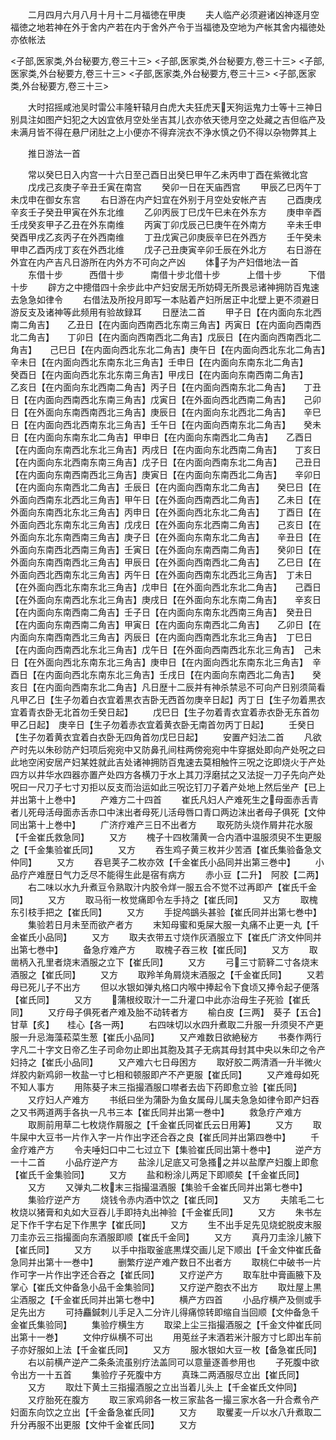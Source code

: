 <!-- { "loadSidebar": true } -->
　　二月四月六月八月十月十二月福徳在甲庚
　　夫人临产必须避诸凶神逐月空福徳之地若神在外于舍内产若在内于舍外产令于当福徳及空地为产帐其舍内福徳处亦依帐法










<子部,医家类,外台秘要方,卷三十三>
<子部,医家类,外台秘要方,卷三十三>
<子部,医家类,外台秘要方,卷三十三>
<子部,医家类,外台秘要方,卷三十三>
<子部,医家类,外台秘要方,卷三十三>








　　大时招摇咸池吴时雷公丰隆轩辕月白虎大夫狂虎天天狗运鬼力士等十三神日别具注如图产妇犯之大凶宜依月空处坐吉其儿衣亦依天徳月空之处藏之吉但临产及未满月皆不得在悬尸闭肚之上小便亦不得弃浣衣不浄水慎之仍不得以杂物弊其上

　　推日游法一首









　　常以癸巳日入内宫一十六日至己酉日出癸巳甲午乙未丙申丁酉在紫微北宫
　　戊戌己亥庚子辛丑壬寅在南宫
　　癸卯一日在天庙西宫
　　甲辰乙巳丙午丁未戊申在御女东宫
　　右日游在内产妇宜在外别于月空处安帐产吉
　　己酉庚戌辛亥壬子癸丑甲寅在外东北维
　　乙卯丙辰丁巳戊午巳未在外东方
　　庚申辛酉壬戌癸亥甲子乙丑在外东南维
　　丙寅丁卯戊辰己巳庚午在外南方
　　辛未壬申癸酉甲戌乙亥丙子在外西南维
　　丁丑戊寅己卯庚辰辛巳在外西方
　　壬午癸未甲申乙酉丙戌丁亥在外西北维
　　戊子己丑庚寅辛卯壬辰在外北方
　　右日游在外宜在内产吉凡日游所在内外方不可向之产凶
　　体子为产妇借地法一首
　　东借十步　　　西借十步　　　南借十步北借十步　　　上借十步　　　下借十步
　　辟方之中摠借四十余步此中产妇安居无所妨碍无所畏忌诸神拥防百鬼速去急急如律令
　　右借法及所投月即写一本贴着产妇所居正中北壁上更不须避日游反支及诸神等此频用有验故録耳
　　日歴法二首
　　甲子日【在内面向东北西南二角吉】　　乙丑日【在内面向西南西北东南三角吉】丙寅日【在内面向西南西北二角吉】　　丁卯日【在内面向西南西北二角吉】戊辰日【在内面向西南西北二角吉】　　己巳日【在内面向西北东北二角吉】庚午日【在内面向西北东北二角吉】　　辛未日【在内面向西北东南东北三角吉】壬申日【在内面向东南东北二角吉】　　癸酉日【在内面向西北东北东南三角吉】甲戌日【在内面向东南西南二角吉】　　乙亥日【在内面向东北西南二角吉】丙子日【在内面向西南东北二角吉】　　丁丑日【在内面向西南西北东南三角吉】戊寅日【在外面向西北西南二角吉】　　己卯日【在外面向东南西南西北三角吉】庚辰日【在内面向东北西北二角吉】　　辛巳日【在内面向西北西南东北三角吉】壬午日【在内面向西南东北二角吉】　　癸未日【在内面向东南东北二角吉】甲申日【在内面向东南西北二角吉】　　乙酉日【在内面向东南西北东北三角吉】丙戌日【在内面向东北西南二角吉】　　丁亥日【在内面向东北西南东南三角吉】戊子日【在内面向西南东北二角吉】　　己丑日【在内面向东南西南西北三角吉】庚寅日【在内面向东南西北二角吉】　　辛卯日【在内面向东南西北二角吉】壬辰日【在内面向西南东北二角吉】　　癸巳日【在外面向西南东北西北三角吉】甲午日【在外面向西南西北二角吉】　　乙未日【在外面向东南西北东北三角吉】丙申日【在外面向西北东北二角吉】　　丁酉日【在外面向西北东南东北三角吉】戊戌日【在外面向东北西南二角吉】　　己亥日【在外面向东北东南西南三角吉】庚子日【在外面向东南东北二角吉】　　辛丑日【在外面向东南西北西南三角吉】壬寅日【在外面向东南西南二角吉】　　癸卯日【在外面向东南西南西北三角吉】甲辰日【在外面向西南西北二角吉】　　乙巳日【在外面向西北西南东北三角吉】丙午日【在外面向西南东北西北三角吉】　丁未日【在外面向西北东南东北三角吉】戊申日【在外面向西北东北二角吉】　　己酉日【在外面向东南西北东北三角吉】庚戌日【在外面向东北东南二角吉】　　辛亥日【在内面向东南西南二角吉】壬子日【在内面向东南东北西南三角吉】　癸丑日【在内面向东南西南二角吉】甲寅日【在内面向东南西北二角吉】　　乙卯日【在内面向东南西南西北三角吉】丙辰日【在内面向西南西北东北三角吉】　丁巳日【在内面向西南西北东北三角吉】戊午日【在外面向西南西北东北三角吉】　己未日【在外面向西北东南东北三角吉】庚申日【在内面向西北东南东北三角吉】　辛酉日【在内面向西北东南东北三角吉】壬戌日【在内面向东南西北二角吉】　　癸亥日【在内面向西南东北二角吉】凡日歴十二辰并有神杀禁忌不可向产日别须简看凡甲乙日【生子勿着白衣宜着黒衣吉卧无西首勿庚辛日起】丙丁日【生子勿着黒衣宜着青衣卧无北首勿壬癸日起】
　　戊巳日【生子勿着青衣宜着赤衣卧无东首勿甲乙日起】　庚辛日【生子勿着赤衣宜着黄衣卧无南首勿丙丁日起】
　　壬癸日【生子勿着黄衣宜着白衣卧无四角首勿戊巳日起】
　　安置产妇法二首
　　凡欲产时先以朱砂防产妇项后宛宛中又防鼻孔间柱两傍宛宛中牛穿据处即向产处呪之曰此地空闲安居产妇某姓就此吉处诸神拥防百鬼速去莫相触忤三呪之讫即烧火于产处四方以井华水四器亦置产处四方各横刀于水上其刀浮磨拭之又法捉一刀子先向产处呪曰一尺刀子七寸刃拒以反支而治运如此三呪讫钉刀子着产处地上然后坐产【已上并出第十上巻中】
　　产难方二十四首
　　崔氏凡妇人产难死生之母面赤舌青者儿死母活母面赤舌赤口中沫出者母死儿活母唇口青口两边沫出者母子俱死【文仲同出第十上巻中】
　　广济疗难产三日不出者方
　　取死防头烧作屑井花水服【千金崔氏救急同】
　　又方
　　槐子十四枚蒲黄一合内酒中温服须臾不生更服之【千金集验崔氏同】
　　又方
　　吞生鸡子黄三枚并少苦酒【崔氏集验备急文仲同】
　　又方
　　吞皂荚子二枚亦效【千金崔氏小品同并出第三巻中】
　　小品疗产难歴日气力乏尽不能得生此是宿有病方
　　赤小豆【二升】　阿胶【二两】
　　右二味以水九升煮豆令熟取汁内胶令烊一服五合不觉不过再即产【崔氏千金同】
　　又方
　　取马衔一枚觉痛即令左手持之【崔氏同】
　　又方
　　取槐东引枝手把之【崔氏同】
　　又方
　　手捉鸬鷀头甚验【崔氏同并出第七巻中】
　　集验若日月未至而欲产者方
　　末知母蜜和兎屎大服一丸痛不止更一丸【千金崔氏小品同】
　　又方
　　取夫衣带五寸烧作灰酒服立下【崔氏广济文仲同并出第七巻中】
　　备急疗难产方
　　取槐子吞三枚【崔氏同】
　　又方
　　取凿柄入孔里者烧末酒服之立下【崔氏同】
　　又方
　　弓三寸箭簳二寸各烧末酒服之【崔氏同】
　　又方
　　取羚羊角屑烧末酒服之【千金崔氏同】
　　又若母已死儿子不出方
　　但以水银如弹丸格口内喉中捧起令下食顷又捧令起子便落【崔氏同】
　　又方
　　蒲根绞取汁一二升灌口中此亦治母生子死验【崔氏同】
　　又疗母子俱死者产难及胎不动转者方
　　榆白皮【三两】　葵子【五合】　　甘草【炙】　　桂心【各一两】
　　右四味切以水四升煮取二升服一升须臾不产更服一升忌海藻菘菜生葱【崔氏小品同】
　　又产难数日欲絶秘方
　　书奏作两行字凡二十字文日帝乙生子司命勿止即出其胞及其子无病其母封其中央以朱印之令产妇持之【崔氏小品同】
　　又产难六七日母困方
　　取好胶二两清酒一升半微火烊胶内新鸡卵一枚盐一寸匕相和顿服即产不产更服【崔氏同】
　　又产难母如死不知人事方
　　用陈葵子末三指撮酒服口噤者去齿下药即愈立验【崔氏同】
　　又疗妇人产难方
　　书纸曰坐为蒲卧为鱼女属母儿属夫急急如律令即产妇吞之又书两道两手各执一凡书三本【崔氏同并出第一巻中】
　　救急疗产难方
　　取厠前用草二七枚烧作屑服之【千金崔氏同崔氏云日用筹】
　　又方
　　取牛屎中大豆书一片作入字一片作出字还合吞之良【崔氏同并出第四巻中】
　　千金疗难产方
　　令夫唾妇口中二七过立下【集验崔氏同出第十巻中】
　　逆产方一十二首
　　小品疗逆产方
　　盐涂儿足底又可急搔之并以盐摩产妇腹上即愈【崔氏千金集验同】
　　又方
　　盐和粉涂儿两足下即顺矣【千金崔氏同】
　　又方
　　又弹丸二枚末三指撮温酒服【集验千金崔氏同并出第七巻中】
　　集验疗逆产方
　　烧钱令赤内酒中饮之【崔氏同】
　　又方
　　夫隂毛二七枚烧以猪膏和丸如大豆吞儿手即持丸出神验【千金崔氏同】
　　又方
　　朱书左足下作千字右足下作黒字【崔氏同】
　　又方
　　生不出手足先见烧蛇脱皮末服刀圭亦云三指撮面向东酒服即顺【崔氏千金同】
　　又方
　　真丹刀圭涂儿腋下【崔氏同】
　　又方
　　以手中指取釜底黒煤交画儿足下顺出【千金文仲崔氏备急同并出第十一巻中】
　　删繁疗逆产难产数日不出者方
　　取桃仁中破书一片作可字一片作出字还合吞之【崔氏同】
　　又疗逆产方
　　取车肚中膏画腋下及掌心【崔氏文仲备急小品千金集验同】
　　又疗逆产胞衣不出方
　　取灶屋上黒尘酒服之【千金崔氏同并出第七巻中】
　　横产方四首
　　小品疗横产及侧或手足先出方
　　可持麤鍼刺儿手足入二分许儿得痛惊转即缩自当回顺【文仲备急千金崔氏集验同】
　　集验疗横生方
　　取梁上尘三指撮酒服之【千金文仲崔氏同出第十一巻】
　　文仲疗纵横不可出
　　用莵丝子末酒若米汁服方寸匕即出车前子亦好服如上法【千金崔氏同】
　　又方
　　服水银如大豆一枚【备急崔氏同】
　　右以前横产逆产二条条流虽别疗法盖同可以意量逐善参用也
　　子死腹中欲令出方一十五首
　　集验疗子死腹中方
　　真珠二两酒服尽立出【崔氏同】
　　又方
　　取灶下黄土三指撮酒服之立出当着儿头上【千金崔氏文仲同】
　　又疗胎死在腹方
　　取三家鸡卵各一枚三家盐各一撮三家水各一升合煮令产妇面东向饮之立出【千金备急崔氏同】
　　又方
　　取矍麦一斤以水八升煮取二升分再服不出更服【文仲千金崔氏同】
　　又方
